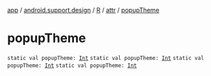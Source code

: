 [app](../../../index.md) / [android.support.design](../../index.md) / [R](../index.md) / [attr](index.md) / [popupTheme](.)

# popupTheme

`static val popupTheme: `[`Int`](https://kotlinlang.org/api/latest/jvm/stdlib/kotlin/-int/index.html)
`static val popupTheme: `[`Int`](https://kotlinlang.org/api/latest/jvm/stdlib/kotlin/-int/index.html)
`static val popupTheme: `[`Int`](https://kotlinlang.org/api/latest/jvm/stdlib/kotlin/-int/index.html)
`static val popupTheme: `[`Int`](https://kotlinlang.org/api/latest/jvm/stdlib/kotlin/-int/index.html)